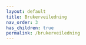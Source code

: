 ```yaml
---
layout: default
title: Brukerveiledning
nav_order: 3
has_children: true
permalink: /brukerveiledning
---
```

